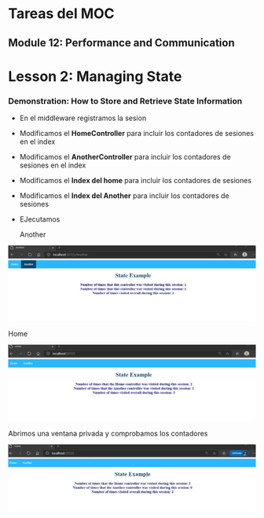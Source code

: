 # Tareas del MOC

## Module 12: Performance and Communication

# Lesson 2: Managing State

### Demonstration: How to Store and Retrieve State Information

- En el middleware registramos la sesion

- Modificamos el **HomeController** para incluir los contadores de sesiones en el index

- Modificamos el **AnotherController** para incluir los contadores de sesiones en el index

- Modificamos el **Index  del home** para incluir los contadores de sesiones 

- Modificamos el **Index  del Another** para incluir los contadores de sesiones 

- EJecutamos

  Another

![](./img/Captura1.jpg)

Home

![](./img/Captura2.jpg)

Abrimos una ventana privada y comprobamos los contadores

![](./img/Captura3.jpg)
